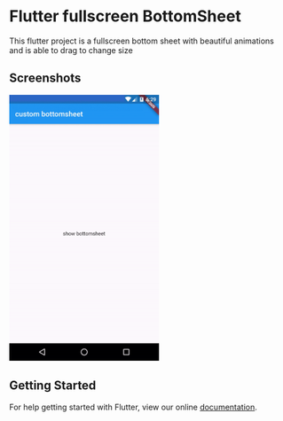 # Flutter fullscreen BottomSheet

This flutter project is a fullscreen bottom sheet with beautiful animations and is able to drag to change size

## Screenshots
<img height="480px" src="screenshot.gif">

## Getting Started

For help getting started with Flutter, view our online
[documentation](https://flutter.io/).
